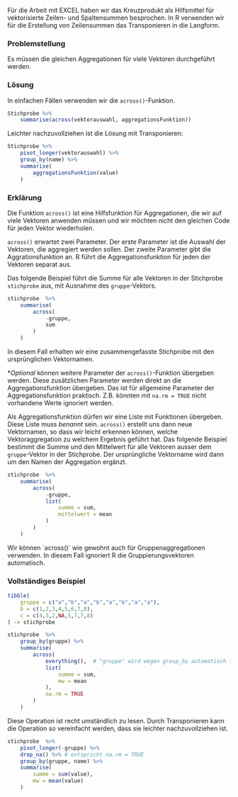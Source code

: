 Für die Arbeit mit EXCEL haben wir das Kreuzprodukt als Hilfsmittel für vektorisierte Zeilen- und Spaltensummen besprochen. In R verwenden wir für die Erstellung von Zeilensummen das Transponieren in die Langform. 

### Problemstellung

Es müssen die gleichen Aggregationen für viele Vektoren durchgeführt werden. 

### Lösung

In einfachen Fällen verwenden wir die `across()`-Funktion.

```R
Stichprobe %>%
    summarise(across(vektorauswahl, aggregationsFunktion)) 
```

Leichter nachzuvollziehen ist die Lösung mit Transponieren:

```R
Stichprobe %>%
    pivot_longer(vektorauswahl) %>% 
    group_by(name) %>%
    summarise(
        aggregationsFunktion(value)
    ) 
```

### Erklärung

Die Funktion `across()` ist eine Hilfsfunktion für Aggregationen, die wir auf  viele Vektoren anwenden müssen und wir möchten nicht den gleichen Code für jeden Vektor wiederholen. 

`across()` erwartet zwei Parameter. Der erste Parameter ist die Auswahl der Vektoren, die aggregiert werden sollen. Der zweite Parameter gibt die Aggrationsfunktion an. R führt die Aggregationsfunktion für jeden der Vektoren separat aus. 

Das folgende Beispiel führt die Summe für alle Vektoren in der Stichprobe `stichprobe` aus, mit Ausnahme des `gruppe`-Vektors. 

```R
stichprobe  %>% 
    summarise(
        across(
            -gruppe,
            sum
        )
    )
```

In diesem Fall erhalten wir eine zusammengefasste Stichprobe mit den ursprünglichen Vektornamen.

**Optional* können weitere Parameter der `across()`-Funktion übergeben werden. Diese zusätzlichen Parameter werden direkt an die Aggregationsfunktion übergeben. Das ist für allgemeine Parameter der Aggregationsfunktion praktisch. Z.B. könnten mit `na.rm = TRUE` nicht vorhandene Werte ignoriert werden.

Als Aggregationsfunktion dürfen wir eine Liste mit Funktionen übergeben. Diese Liste muss *benannt* sein. `across()` erstellt uns dann neue Vektornamen, so dass wir leicht erkennen können, welche Vektoraggregation zu welchem Ergebnis geführt hat. Das folgende Beispiel bestimmt die Summe und den Mittelwert für alle Vektoren ausser dem `gruppe`-Vektor in der Stichprobe. Der ursprüngliche Vektorname wird dann um den Namen der Aggregation ergänzt. 

```R
stichprobe  %>% 
    summarise(
        across(
            -gruppe,
            list(
                summe = sum, 
                mittelwert = mean
            )
        )
    )
```

<p class="alert alert-success" markdown="1">
Wir können `across()` wie gewohnt auch für Gruppenaggregationen verwenden. In diesem Fall ignoriert R die Gruppierungsvektoren automatisch.
</p>

### Vollständiges Beispiel

```R
tibble( 
    gruppe = c("a","b","a","b","a","b","a","a"), 
    b = c(1,2,3,4,5,6,7,8), 
    c = c(4,3,2,NA,5,7,7,8)
) -> stichprobe

stichprobe  %>% 
    group_by(gruppe) %>%
    summarise(
        across(
            everything(),  # "gruppe" wird wegen group_by automatisch ignoriert
            list(
                summe = sum, 
                mw = mean
            ), 
            na.rm = TRUE
        )
    )
```

Diese Operation ist recht umständlich zu lesen. Durch Transponieren kann die Operation so vereinfacht werden, dass sie leichter nachzuvollziehen ist. 

```R
stichprobe  %>% 
    pivot_longer(-gruppe) %>% 
    drop_na() %>% # entspricht na.rm = TRUE
    group_by(gruppe, name) %>%
    summarise(
        summe = sum(value),
        mw = mean(value)
    )
```
